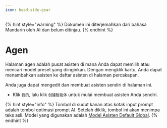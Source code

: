 ```yaml
---
icon: head-side-gear
---
```


{% hint style="warning" %}
Dokumen ini diterjemahkan dari bahasa Mandarin oleh AI dan belum ditinjau.
{% endhint %}

# Agen

Halaman agen adalah pusat asisten di mana Anda dapat memilih atau mencari model preset yang diinginkan. Dengan mengklik kartu, Anda dapat menambahkan asisten ke daftar asisten di halaman percakapan.

Anda juga dapat mengedit dan membuat asisten sendiri di halaman ini.

* Klik `我的`, lalu klik `创建智能体` untuk mulai membuat asisten Anda sendiri.

{% hint style="info" %}
Tombol di sudut kanan atas kotak input prompt adalah tombol optimasi prompt AI. Setelah diklik, tombol ini akan menimpa teks asli. Model yang digunakan adalah [Model Asisten Default Global](broken-reference).
{% endhint %}